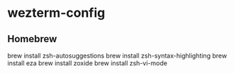 # wezterm-config

## Homebrew

brew install zsh-autosuggestions
brew install zsh-syntax-highlighting
brew install eza
brew install zoxide
brew install zsh-vi-mode
